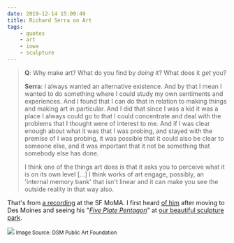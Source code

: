 ```yaml
---
date: 2019-12-14 15:09:49
title: Richard Serra on Art
tags:
    - quotes
    - art
    - iowa
    - sculpture
---
```


> **Q**: Why make art? What do you find by _doing_ it? What does it _get_ you?
>
> **Serra**: I always wanted an alternative existence. And by that I mean I wanted to do something where I could study my own sentiments and experiences. And I found that I can do that in relation to making things and making art in particular. And I did that since I was a kid it was a place I always could go to that I could concentrate and deal with the problems that I thought were of interest to me. And if I was clear enough about what it was that I was probing,
and stayed with the premise of I was probing, it was possible that it could also be clear to someone else, and it was important that it not be something that somebody else has done.
>
> I think one of the things art does is that it asks you to perceive what it is on its own level [...] I think works of art engage, possibly, an 'internal memory bank' that isn't linear and it can make you see the outside reality in that way also.

That's from [a recording](/misc/s/serra.m4a) at the SF MoMA. I first heard [of him](https://en.wikipedia.org/wiki/Richard_Serra) after moving to Des Moines and seeing his "[_Five Plate Pentagon_](https://dsmpublicartfoundation.org/public-artwork/five-plate-pentagon/)" at [our beautiful sculpture park](https://dsmpublicartfoundation.org/all-art/?wpv-pr-child-of%5B%5D=0&wpv-pr-child-of%5B%5D=198&wpv_aux_current_post_id=4534&wpv_view_count=4539-TCPID4534).

![](/misc/s/serra_pentagon.jpg)
<small class="grey">Image Source: DSM Public Art Foundation</small>
